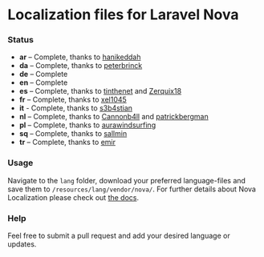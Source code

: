 # Localization files for Laravel Nova

### Status
* **ar** – Complete, thanks to [hanikeddah](https://github.com/hanikeddah)
* **da** – Complete, thanks to [peterbrinck](https://github.com/peterbrinck)
* **de** – Complete
* **en** – Complete
* **es** – Complete, thanks to [tinthenet](https://github.com/tinthenet) and [Zerquix18](https://github.com/Zerquix18)
* **fr** – Complete, thanks to [xel1045](https://github.com/xel1045)
* **it** - Complete, thanks to [s3b4stian](https://github.com/s3b4stian)
* **nl** – Complete, thanks to [Cannonb4ll](https://github.com/Cannonb4ll) and [patrickbergman](https://github.com/patrickbergman)
* **pl** – Complete, thanks to [aurawindsurfing](https://github.com/aurawindsurfing)
* **sq** – Complete, thanks to [sallmin](https://github.com/sallmin)
* **tr** – Complete, thanks to [emir](https://github.com/emir)

### Usage
Navigate to the `lang` folder, download your preferred language-files and save them to `/resources/lang/vendor/nova/`.
For further details about Nova Localization please check out [the docs](https://nova.laravel.com/docs/1.0/customization/localization.html).

### Help
Feel free to submit a pull request and add your desired language or updates.
